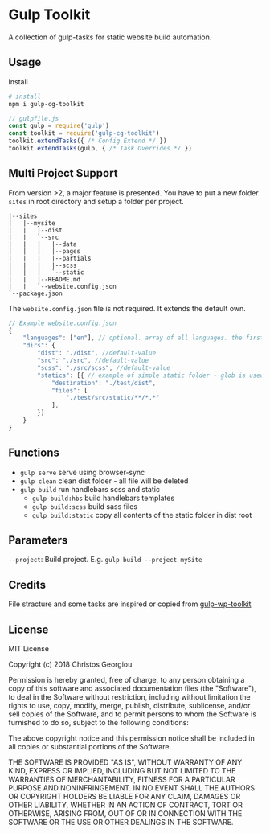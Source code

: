 # Gulp Toolkit

A collection of gulp-tasks for static website build automation.

## Usage

Install

```` bash
# install
npm i gulp-cg-toolkit
````

```` js
// gulpfile.js
const gulp = require('gulp')
const toolkit = require('gulp-cg-toolkit')
toolkit.extendTasks({ /* Config Extend */ })
toolkit.extendTasks(gulp, { /* Task Overrides */ })
````

## Multi Project Support

From version >2, a major feature is presented. You have to put a new folder `sites` in root directory and setup a folder per project.

```` text
|--sites
|   |--mysite
|   |   |--dist
|   |   `--src
|   |   |   |--data
|   |   |   |--pages
|   |   |   |--partials
|   |   |   |--scss
|   |   |   `--static
|   |   |--README.md
|   |   `--website.config.json
`--package.json
````

The `website.config.json` file is not required. It extends the default own.

````js
// Example website.config.json
{
    "languages": ["en"], // optional. array of all languages. the first is default
    "dirs": {
        "dist": "./dist", //default-value
        "src": "./src", //default-value
        "scss": "./src/scss", //default-value
        "statics": [{ // example of simple static folder - glob is used
            "destination": "./test/dist",
            "files": [
                "./test/src/static/**/*.*"
            ],
        }]
    }
}
````

## Functions

- `gulp serve` serve using browser-sync
- `gulp clean` clean dist folder - all file will be deleted
- `gulp build` run handlebars scss and static
  - `gulp build:hbs` build handlebars templates
  - `gulp build:scss` build sass files
  - `gulp build:static` copy all contents of the static folder in dist root

## Parameters

`--project`: Build project. E.g. `gulp build --project mySite`

## Credits

File stracture and some tasks are inspired or copied from [gulp-wp-toolkit](https://github.com/craigsimps/gulp-wp-toolkit)

## License

MIT License

Copyright (c) 2018 Christos Georgiou

Permission is hereby granted, free of charge, to any person obtaining a copy
of this software and associated documentation files (the "Software"), to deal
in the Software without restriction, including without limitation the rights
to use, copy, modify, merge, publish, distribute, sublicense, and/or sell
copies of the Software, and to permit persons to whom the Software is
furnished to do so, subject to the following conditions:

The above copyright notice and this permission notice shall be included in all
copies or substantial portions of the Software.

THE SOFTWARE IS PROVIDED "AS IS", WITHOUT WARRANTY OF ANY KIND, EXPRESS OR
IMPLIED, INCLUDING BUT NOT LIMITED TO THE WARRANTIES OF MERCHANTABILITY,
FITNESS FOR A PARTICULAR PURPOSE AND NONINFRINGEMENT. IN NO EVENT SHALL THE
AUTHORS OR COPYRIGHT HOLDERS BE LIABLE FOR ANY CLAIM, DAMAGES OR OTHER
LIABILITY, WHETHER IN AN ACTION OF CONTRACT, TORT OR OTHERWISE, ARISING FROM,
OUT OF OR IN CONNECTION WITH THE SOFTWARE OR THE USE OR OTHER DEALINGS IN THE
SOFTWARE.

